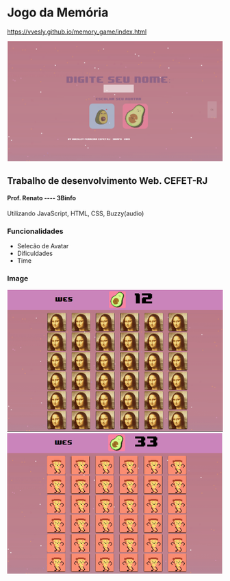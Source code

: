 # Jogo da Memória

https://vvesly.github.io/memory_game/index.html


![Alt text](./redme-content/Tela%20Inicial.png "Title")

## Trabalho de desenvolvimento Web. CEFET-RJ
#### Prof. Renato ---- 3Binfo

Utilizando JavaScript, HTML, CSS, Buzzy(audio)

### Funcionalidades

- Selecão de Avatar
- Dificuldades
- Time


### Image

![Alt text](./redme-content/monalisa.png "Title")
![Alt text](./redme-content/gif.png "Title")

